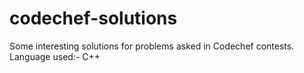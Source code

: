 # codechef-solutions

Some interesting solutions for problems asked in Codechef contests. Language used:- C++
